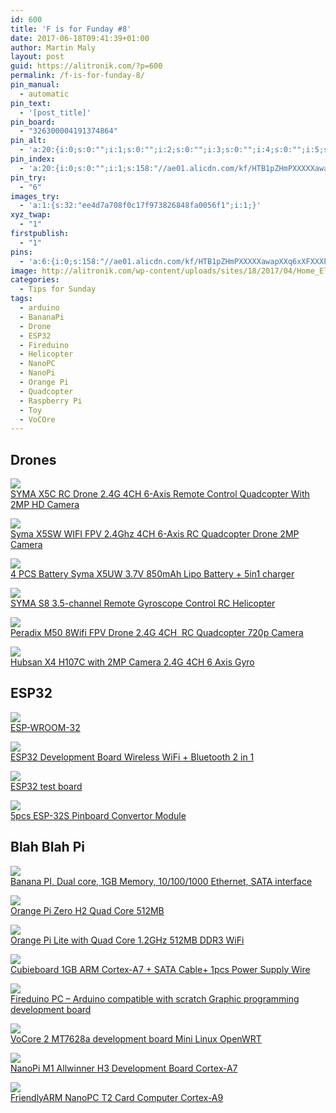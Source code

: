 ```yaml
---
id: 600
title: 'F is for Funday #8'
date: 2017-06-18T09:41:39+01:00
author: Martin Maly
layout: post
guid: https://alitronik.com/?p=600
permalink: /f-is-for-funday-8/
pin_manual:
  - automatic
pin_text:
  - '[post_title]'
pin_board:
  - "326300004191374864"
pin_alt:
  - 'a:20:{i:0;s:0:"";i:1;s:0:"";i:2;s:0:"";i:3;s:0:"";i:4;s:0:"";i:5;s:0:"";i:6;s:0:"";i:7;s:0:"";i:8;s:0:"";i:9;s:0:"";i:10;s:0:"";i:11;s:0:"";i:12;s:0:"";i:13;s:0:"";i:14;s:0:"";i:15;s:0:"";i:16;s:0:"";i:17;s:0:"";i:18;s:0:"";i:19;s:0:"";}'
pin_index:
  - 'a:20:{i:0;s:0:"";i:1;s:158:"//ae01.alicdn.com/kf/HTB1pZHmPXXXXXawapXXq6xXFXXXP/SYMA-X5C-Upgrade-Version-RC-font-b-Drone-b-font-6-Axis-Remote-Control-Helicopter-Quadcopter.jpg_220x220.jpg";i:2;s:137:"//ae01.alicdn.com/kf/HTB1FZlILpXXXXaMapXXq6xXFXXX2/Syma-X5SW-WIFI-FPV-2-4Ghz-4CH-6-Axis-RC-Quadcopter-font-b-Drone-b-font.jpg_220x220.jpg";i:3;s:148:"//ae01.alicdn.com/kf/HTB1w7QVPpXXXXb1apXXq6xXFXXXX/4-PCS-Battery-Syma-X5UW-x5uc-RC-font-b-Quadcopter-b-font-Spare-Parts-Accesaries-3.jpg_220x220.jpg";i:4;s:162:"//ae01.alicdn.com/kf/HTB17KkrRFXXXXX0XFXXq6xXFXXX4/Professional-Shatter-Resistant-font-b-Drone-b-font-SYMA-S8-3-5-channel-Remote-Gyroscope-Control.jpg_220x220.jpg";i:5;s:145:"//ae01.alicdn.com/kf/HTB1l4uPRFXXXXcvXXXXq6xXFXXXK/Peradix-M50-8Wifi-FPV-font-b-Drone-b-font-2-4G-4CH-Headless-RC-Quadcopter-720p.jpg_220x220.jpg";i:6;s:135:"//ae01.alicdn.com/kf/HTB1pzq4OXXXXXbWaXXXq6xXFXXXJ/LeadingStar-font-b-RC-b-font-Drone-X4-H107C-2-4G-4ch-6-Axis-with-2MP.jpg_220x220.jpg";i:7;s:143:"//ae01.alicdn.com/kf/HTB15t6SRpXXXXc8XpXXq6xXFXXXS/1PCS-Official-DOIT-ESP-WROOM-32-font-b-ESP32-b-font-ESP-32S-ESP-32-Bluetooth.jpg_220x220.jpg";i:8;s:166:"//ae01.alicdn.com/kf/HTB1ThqERpXXXXXAXXXXq6xXFXXXp/ESP8266-ESP-32-ESP-32S-Development-Board-WiFi-Bluetooth-Ultra-Low-Power-Consumption-Dual-Cores-font.jpg_220x220.jpg";i:9;s:138:"//ae01.alicdn.com/kf/HTB1FvpqPVXXXXcdXpXXq6xXFXXXR/-font-b-ESP32-b-font-test-board-small-batch-burn-fixture-for-Le-Xin-ESP.jpg_220x220.jpg";i:10;s:156:"//ae01.alicdn.com/kf/HTB1PsJORpXXXXbdaXXXq6xXFXXXF/5pcs-ESP-32S-Pinboard-Convertor-Module-font-b-ESP32S-b-font-Adapter-Board-Support-for-ESP.jpg_220x220.jpg";i:11;s:136:"//ae01.alicdn.com/kf/HTB1CKwWHFXXXXcHXpXXq6xXFXXXD/-font-b-Banana-b-font-font-b-Pi-b-font-M1-BPI-Open-source-development.jpg_220x220.jpg";i:12;s:128:"//ae01.alicdn.com/kf/HTB1YlRiPFXXXXbrXFXXq6xXFXXXM/-font-b-Orange-b-font-font-b-Pi-b-font-Zero-H2-Quad-Core-Open.jpg_220x220.jpg";i:13;s:127:"//ae01.alicdn.com/kf/HTB1EUc7PpXXXXXVaXXXq6xXFXXX4/-font-b-Orange-b-font-font-b-Pi-b-font-Lite-with-Quad-Core-1.jpg_220x220.jpg";i:14;s:137:"//ae01.alicdn.com/kf/HTB1qeTaMVXXXXaAapXXq6xXFXXXg/1-lot-1-Set-1pcs-Raspberry-Pi-Mini-PC-font-b-Cubieboard-b-font-1GB-ARM.jpg_220x220.jpg";i:15;s:173:"//ae01.alicdn.com/kf/HTB1KY_IOXXXXXaVXXXXq6xXFXXX3/Fireduino-PC-Combine-Arduino-STEM-education-scratch-Graphic-program-IOT-development-board-font-b-pcduino-b.jpg_220x220.jpg";i:16;s:153:"//ae01.alicdn.com/kf/HTB1.sciRXXXXXc_XpXXq6xXFXXXg/-font-b-VoCore-b-font-2-MT7628a-development-board-Mini-Linux-Openwrt-development-board.jpg_220x220.jpg";i:17;s:165:"//ae01.alicdn.com/kf/HTB1lOKYRFXXXXbMXpXXq6xXFXXXl/DIY-font-b-NanoPi-b-font-M1-Development-Board-Allwinner-H3-Onboard-Infrared-HDMI-Audio-Performance.jpg_220x220.jpg";i:18;s:157:"//ae01.alicdn.com/kf/HTB1.zaDPXXXXXafapXXq6xXFXXXZ/FriendlyARM-font-b-NanoPC-b-font-T2-Card-Computer-T1-Upgrade-Version-Cortex-A9-For-Samsung.jpg_220x220.jpg";i:19;s:81:"http://alitronik.com/wp-content/uploads/sites/18/2017/04/Home_Electronics_Lab.jpg";}'
pin_try:
  - "6"
images_try:
  - 'a:1:{s:32:"ee4d7a708f0c17f973826848fa0056f1";i:1;}'
xyz_twap:
  - "1"
firstpublish:
  - "1"
pins:
  - 'a:6:{i:0;s:158:"//ae01.alicdn.com/kf/HTB1pZHmPXXXXXawapXXq6xXFXXXP/SYMA-X5C-Upgrade-Version-RC-font-b-Drone-b-font-6-Axis-Remote-Control-Helicopter-Quadcopter.jpg_220x220.jpg";i:1;s:162:"//ae01.alicdn.com/kf/HTB17KkrRFXXXXX0XFXXq6xXFXXX4/Professional-Shatter-Resistant-font-b-Drone-b-font-SYMA-S8-3-5-channel-Remote-Gyroscope-Control.jpg_220x220.jpg";i:2;s:135:"//ae01.alicdn.com/kf/HTB1pzq4OXXXXXbWaXXXq6xXFXXXJ/LeadingStar-font-b-RC-b-font-Drone-X4-H107C-2-4G-4ch-6-Axis-with-2MP.jpg_220x220.jpg";i:3;s:138:"//ae01.alicdn.com/kf/HTB1FvpqPVXXXXcdXpXXq6xXFXXXR/-font-b-ESP32-b-font-test-board-small-batch-burn-fixture-for-Le-Xin-ESP.jpg_220x220.jpg";i:4;s:173:"//ae01.alicdn.com/kf/HTB1KY_IOXXXXXaVXXXXq6xXFXXX3/Fireduino-PC-Combine-Arduino-STEM-education-scratch-Graphic-program-IOT-development-board-font-b-pcduino-b.jpg_220x220.jpg";i:5;s:157:"//ae01.alicdn.com/kf/HTB1.zaDPXXXXXafapXXq6xXFXXXZ/FriendlyARM-font-b-NanoPC-b-font-T2-Card-Computer-T1-Upgrade-Version-Cortex-A9-For-Samsung.jpg_220x220.jpg";}'
image: http://alitronik.com/wp-content/uploads/sites/18/2017/04/Home_Electronics_Lab.jpg
categories:
  - Tips for Sunday
tags:
  - arduino
  - BananaPi
  - Drone
  - ESP32
  - Fireduino
  - Helicopter
  - NanoPC
  - NanoPi
  - Orange Pi
  - Quadcopter
  - Raspberry Pi
  - Toy
  - VoCOre
---
```

## Drones

<a href="http://s.click.aliexpress.com/e/FeEYBmm" target="_parent"><img src="//ae01.alicdn.com/kf/HTB1pZHmPXXXXXawapXXq6xXFXXXP/SYMA-X5C-Upgrade-Version-RC-font-b-Drone-b-font-6-Axis-Remote-Control-Helicopter-Quadcopter.jpg_220x220.jpg" /><span style="display: block;">SYMA X5C RC Drone 2.4G 4CH 6-Axis Remote Control Quadcopter With 2MP HD Camera</span></a>

<a href="http://s.click.aliexpress.com/e/U7mq333" target="_parent"><img src="//ae01.alicdn.com/kf/HTB1FZlILpXXXXaMapXXq6xXFXXX2/Syma-X5SW-WIFI-FPV-2-4Ghz-4CH-6-Axis-RC-Quadcopter-font-b-Drone-b-font.jpg_220x220.jpg" /><span style="display: block;">Syma X5SW WIFI FPV 2.4Ghz 4CH 6-Axis RC Quadcopter Drone 2MP Camera</span></a>

<a href="http://s.click.aliexpress.com/e/eauJaEq" target="_parent"><img src="//ae01.alicdn.com/kf/HTB1w7QVPpXXXXb1apXXq6xXFXXXX/4-PCS-Battery-Syma-X5UW-x5uc-RC-font-b-Quadcopter-b-font-Spare-Parts-Accesaries-3.jpg_220x220.jpg" /><span style="display: block;">4 PCS Battery Syma X5UW 3.7V 850mAh Lipo Battery + 5in1 charger</span></a>

<a href="http://s.click.aliexpress.com/e/qnAYbai" target="_parent"><img src="//ae01.alicdn.com/kf/HTB17KkrRFXXXXX0XFXXq6xXFXXX4/Professional-Shatter-Resistant-font-b-Drone-b-font-SYMA-S8-3-5-channel-Remote-Gyroscope-Control.jpg_220x220.jpg" /><span style="display: block;">SYMA S8 3.5-channel Remote Gyroscope Control RC Helicopter</span></a>

<a href="http://s.click.aliexpress.com/e/ImA6mmM" target="_parent"><img src="//ae01.alicdn.com/kf/HTB1l4uPRFXXXXcvXXXXq6xXFXXXK/Peradix-M50-8Wifi-FPV-font-b-Drone-b-font-2-4G-4CH-Headless-RC-Quadcopter-720p.jpg_220x220.jpg" /><span style="display: block;">Peradix M50 8Wifi FPV Drone 2.4G 4CH  RC Quadcopter 720p Camera</span></a>

<a href="http://s.click.aliexpress.com/e/2fIa276" target="_parent"><img src="//ae01.alicdn.com/kf/HTB1pzq4OXXXXXbWaXXXq6xXFXXXJ/LeadingStar-font-b-RC-b-font-Drone-X4-H107C-2-4G-4ch-6-Axis-with-2MP.jpg_220x220.jpg" /><span style="display: block;">Hubsan X4 H107C with 2MP Camera 2.4G 4CH 6 Axis Gyro</span></a>

## ESP32

<a href="http://s.click.aliexpress.com/e/Eame2fE" target="_parent"><img src="//ae01.alicdn.com/kf/HTB15t6SRpXXXXc8XpXXq6xXFXXXS/1PCS-Official-DOIT-ESP-WROOM-32-font-b-ESP32-b-font-ESP-32S-ESP-32-Bluetooth.jpg_220x220.jpg" /><span style="display: block;">ESP-WROOM-32</span></a>

<a href="http://s.click.aliexpress.com/e/aYV7eIi" target="_parent"><img src="//ae01.alicdn.com/kf/HTB1ThqERpXXXXXAXXXXq6xXFXXXp/ESP8266-ESP-32-ESP-32S-Development-Board-WiFi-Bluetooth-Ultra-Low-Power-Consumption-Dual-Cores-font.jpg_220x220.jpg" /><span style="display: block;">ESP32 Development Board Wireless WiFi + Bluetooth 2 in 1</span></a>

<a href="http://s.click.aliexpress.com/e/UzRv7Yf" target="_parent"><img src="//ae01.alicdn.com/kf/HTB1FvpqPVXXXXcdXpXXq6xXFXXXR/-font-b-ESP32-b-font-test-board-small-batch-burn-fixture-for-Le-Xin-ESP.jpg_220x220.jpg" /><span style="display: block;">ESP32 test board</span></a>

<a href="http://s.click.aliexpress.com/e/uFYvVVB" target="_parent"><img src="//ae01.alicdn.com/kf/HTB1PsJORpXXXXbdaXXXq6xXFXXXF/5pcs-ESP-32S-Pinboard-Convertor-Module-font-b-ESP32S-b-font-Adapter-Board-Support-for-ESP.jpg_220x220.jpg" /><span style="display: block;">5pcs ESP-32S Pinboard Convertor Module</span></a>

## Blah Blah Pi

<a href="http://s.click.aliexpress.com/e/IEMn2Vn" target="_parent"><img src="//ae01.alicdn.com/kf/HTB1CKwWHFXXXXcHXpXXq6xXFXXXD/-font-b-Banana-b-font-font-b-Pi-b-font-M1-BPI-Open-source-development.jpg_220x220.jpg" /><span style="display: block;">Banana PI, Dual core, 1GB Memory, 10/100/1000 Ethernet, SATA interface</span></a>

<a href="http://s.click.aliexpress.com/e/iiiAA2Z" target="_parent"><img src="//ae01.alicdn.com/kf/HTB1YlRiPFXXXXbrXFXXq6xXFXXXM/-font-b-Orange-b-font-font-b-Pi-b-font-Zero-H2-Quad-Core-Open.jpg_220x220.jpg" /><span style="display: block;">Orange Pi Zero H2 Quad Core 512MB</span></a>

<a href="http://s.click.aliexpress.com/e/MBQzfei" target="_parent"><img src="//ae01.alicdn.com/kf/HTB1EUc7PpXXXXXVaXXXq6xXFXXX4/-font-b-Orange-b-font-font-b-Pi-b-font-Lite-with-Quad-Core-1.jpg_220x220.jpg" /><span style="display: block;">Orange Pi Lite with Quad Core 1.2GHz 512MB DDR3 WiFi</span></a>

<a href="http://s.click.aliexpress.com/e/vnaAQVB" target="_parent"><img src="//ae01.alicdn.com/kf/HTB1qeTaMVXXXXaAapXXq6xXFXXXg/1-lot-1-Set-1pcs-Raspberry-Pi-Mini-PC-font-b-Cubieboard-b-font-1GB-ARM.jpg_220x220.jpg" /><span style="display: block;">Cubieboard 1GB ARM Cortex-A7 + SATA Cable+ 1pcs Power Supply Wire</span></a>

<a href="http://s.click.aliexpress.com/e/7eaubeu" target="_parent"><img src="//ae01.alicdn.com/kf/HTB1KY_IOXXXXXaVXXXXq6xXFXXX3/Fireduino-PC-Combine-Arduino-STEM-education-scratch-Graphic-program-IOT-development-board-font-b-pcduino-b.jpg_220x220.jpg" /><span style="display: block;">Fireduino PC &#8211; Arduino compatible with scratch Graphic programming development board</span></a>

<a href="http://s.click.aliexpress.com/e/Aey7ea2" target="_parent"><img src="//ae01.alicdn.com/kf/HTB1.sciRXXXXXc_XpXXq6xXFXXXg/-font-b-VoCore-b-font-2-MT7628a-development-board-Mini-Linux-Openwrt-development-board.jpg_220x220.jpg" /><span style="display: block;">VoCore 2 MT7628a development board Mini Linux OpenWRT</span></a>

<a href="http://s.click.aliexpress.com/e/iAAuvnm" target="_parent"><img src="//ae01.alicdn.com/kf/HTB1lOKYRFXXXXbMXpXXq6xXFXXXl/DIY-font-b-NanoPi-b-font-M1-Development-Board-Allwinner-H3-Onboard-Infrared-HDMI-Audio-Performance.jpg_220x220.jpg" /><span style="display: block;">NanoPi M1 Allwinner H3 Development Board Cortex-A7</span></a>

<a href="http://s.click.aliexpress.com/e/vB62jqZ" target="_parent"><img src="//ae01.alicdn.com/kf/HTB1.zaDPXXXXXafapXXq6xXFXXXZ/FriendlyARM-font-b-NanoPC-b-font-T2-Card-Computer-T1-Upgrade-Version-Cortex-A9-For-Samsung.jpg_220x220.jpg" /><span style="display: block;">FriendlyARM NanoPC T2 Card Computer Cortex-A9</span></a>